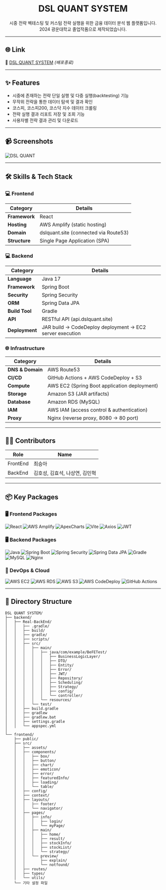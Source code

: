 <h1 align="center">DSL QUANT SYSTEM</h1>

<p align="center">
시중 전략 벡테스팅 및 커스텀 전략 실행을 위한 금융 데이터 분석 웹 플랫폼입니다.<br/>
2024 광운대학교 졸업작품으로 제작되었습니다.
</p>

---

## 🌐 Link

🔗 [DSL QUANT SYSTEM](https://dslquant.site) _(배포종료)_

---

## ✨ Features

- 시중에 존재하는 전략 단일 실행 및 다중 실행(backtesting) 기능
- 무작위 전략을 통한 데이터 탐색 및 결과 확인
- 코스피, 코스피200, 코스닥 지수 데이터 크롤링
- 전략 실행 결과 리포트 저장 및 조회 기능
- 사용자별 전략 결과 관리 및 다운로드

---

## 📹 Screenshots

![DSL QUANT](https://github.com/user-attachments/assets/b5984e6f-d2ea-4401-b4f4-646ec45d91ee)

---

## 🛠️ Skills & Tech Stack



### 💻 Frontend

| Category       | Details                                                       |
|----------------|---------------------------------------------------------------|
| **Framework**   | React                                                         |
| **Hosting**     | AWS Amplify (static hosting)                                  |
| **Domain**      | dslquant.site (connected via Route53)                         |
| **Structure**   | Single Page Application (SPA) 

### 💻 Backend

| Category       | Details                                                                   |
|----------------|---------------------------------------------------------------------------|
| **Language**     | Java 17                                                                  |
| **Framework**   | Spring Boot                                                              |
| **Security**    | Spring Security                                                          |
| **ORM**         | Spring Data JPA                                                          |
| **Build Tool**  | Gradle                                                                   |
| **API**         | RESTful API (api.dslquant.site)                                         |
| **Deployment**  | JAR build → CodeDeploy deployment → EC2 server execution                |

### 🌐 Infrastructure

|Category        | Details                                                   |
|-----------------|-----------------------------------------------------------|
| **DNS & Domain** | AWS Route53                                               |
| **CI/CD**       | GitHub Actions + AWS CodeDeploy + S3                      |
| **Compute**     | AWS EC2 (Spring Boot application deployment)              |
| **Storage**     | Amazon S3 (JAR artifacts)                                 |
| **Database**    | Amazon RDS (MySQL)                                        |
| **IAM**         | AWS IAM (access control & authentication)                 |
| **Proxy**       | Nginx (reverse proxy, 8080 → 80 port)                     |

---

## 👫🏻 Contributors

| Role              | Name                                   |
|------------------|--------------------------------------|
| FrontEnd       | 최승아                                |
| BackEnd            | 김호성, 김효석, 나상연, 김민혁             |


---

## 📦 Key Packages

### 🖥️ Frontend Packages

![React](https://img.shields.io/badge/React-20232A?style=for-the-badge&logo=react&logoColor=61DAFB)
![AWS Amplify](https://img.shields.io/badge/AWS_Amplify-FF9900?style=for-the-badge&logo=awsamplify&logoColor=white)
![ApexCharts](https://img.shields.io/badge/ApexCharts-FF4560?style=for-the-badge&logo=apexcharts&logoColor=white)
![Vite](https://img.shields.io/badge/Vite-646CFF?style=for-the-badge&logo=vite&logoColor=white)
![Axios](https://img.shields.io/badge/Axios-5A29E4?style=for-the-badge&logo=axios&logoColor=white)
![JWT](https://img.shields.io/badge/JWT-000000?style=for-the-badge&logo=jsonwebtokens&logoColor=white)

### 🖥️ Backend Packages

![Java](https://img.shields.io/badge/Java-007396?style=for-the-badge&logo=OpenJDK&logoColor=white)
![Spring Boot](https://img.shields.io/badge/Spring_Boot-6DB33F?style=for-the-badge&logo=springboot&logoColor=white)
![Spring Security](https://img.shields.io/badge/Spring_Security-6DB33F?style=for-the-badge&logo=springsecurity&logoColor=white)
![Spring Data JPA](https://img.shields.io/badge/Spring_Data_JPA-6DB33F?style=for-the-badge&logo=spring&logoColor=white)
![Gradle](https://img.shields.io/badge/Gradle-02303A?style=for-the-badge&logo=gradle&logoColor=white)
![MySQL](https://img.shields.io/badge/MySQL-4479A1?style=for-the-badge&logo=mysql&logoColor=white)
![Nginx](https://img.shields.io/badge/Nginx-009639?style=for-the-badge&logo=nginx&logoColor=white)

### 🚀 DevOps & Cloud

![AWS EC2](https://img.shields.io/badge/AWS_EC2-FF9900?style=for-the-badge&logo=amazonaws&logoColor=white)
![AWS RDS](https://img.shields.io/badge/AWS_RDS-527FFF?style=for-the-badge&logo=amazonrds&logoColor=white)
![AWS S3](https://img.shields.io/badge/AWS_S3-569A31?style=for-the-badge&logo=amazonaws&logoColor=white)
![AWS CodeDeploy](https://img.shields.io/badge/AWS_CodeDeploy-6DB33F?style=for-the-badge&logo=amazonaws&logoColor=white)
![GitHub Actions](https://img.shields.io/badge/GitHub_Actions-2088FF?style=for-the-badge&logo=githubactions&logoColor=white)


---

## 📂 Directory Structure
```
DSL QUANT SYSTEM/
├── backend/
│   ├── Real-BackEnd/
│   │   ├── .gradle/
│   │   ├── build/
│   │   ├── gradle/
│   │   ├── scripts/
│   │   ├── src/
│   │   │   ├── main/
│   │   │   │   ├── java/com/example/BeFETest/
│   │   │   │   │   ├── BusinessLogicLayer/
│   │   │   │   │   ├── DTO/
│   │   │   │   │   ├── Entity/
│   │   │   │   │   ├── Error/
│   │   │   │   │   ├── JWT/
│   │   │   │   │   ├── Repository/
│   │   │   │   │   ├── Scheduling/
│   │   │   │   │   ├── Strategy/
│   │   │   │   │   ├── config/
│   │   │   │   │   └── controller/
│   │   │   │   └── resources/
│   │   │   └── test/
│   │   ├── build.gradle
│   │   ├── gradlew
│   │   ├── gradlew.bat
│   │   ├── settings.gradle
│   │   └── appspec.yml
│
└── frontend/
    ├── public/
    ├── src/
    │   ├── assets/
    │   ├── components/
    │   │   ├── box/
    │   │   ├── button/
    │   │   ├── chart/
    │   │   ├── emoticon/
    │   │   ├── error/
    │   │   ├── featuredInfo/
    │   │   ├── loading/
    │   │   └── table/
    │   ├── config/
    │   ├── context/
    │   ├── layouts/
    │   │   ├── footer/
    │   │   └── navigator/
    │   ├── pages/
    │   │   ├── info/
    │   │   │   ├── login/
    │   │   │   └── myPage/
    │   │   ├── main/
    │   │   │   ├── home/
    │   │   │   ├── result/
    │   │   │   ├── stockInfo/
    │   │   │   ├── stockList/
    │   │   │   └── strategy/
    │   │   └── preview/
    │   │       ├── explain/
    │   │       └── notfound/
    │   ├── routes/
    │   ├── types/
    │   └── utils/
    └── 기타 설정 파일
```
